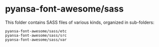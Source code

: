 # pyansa-font-awesome/sass

This folder contains SASS files of various kinds, organized in sub-folders:

    pyansa-font-awesome/sass/etc
    pyansa-font-awesome/sass/src
    pyansa-font-awesome/sass/var
